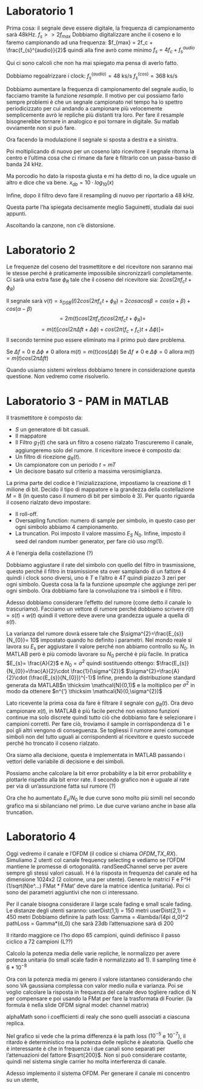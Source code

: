 
# Laboratorio 1

Prima cosa: il segnale deve essere digitale, la frequenza di campionamento sarà 48kHz. 
$f_s >> 2f_{max}$ 
Dobbiamo digitalizzare anche il coseno e lo faremo campionando ad una frequenza: $f_{max} = 2f_c + \frac{f_{s}^{audio}}{2}$ 
quindi alla fine avrò come minimo $f_s = 4f_c + f_s^{audio}$

Qui ci sono calcoli che non ha mai spiegato ma pensa di averlo fatto. 

Dobbiamo regoalrizzare i clock:
$f_s^{(audio)} = 48$ ks/s
$f_s^{(cos)} = 368$ ks/s

Dobbiamo aumentare la frequenza di campionamento del segnale audio, lo facciamo tramite la funzione *resample*.
Il motivo per cui possiamo farlo sempre problemi è che un segnale campionato nel tempo ha lo spettro periodicizzato per cui andando a campionare più velocemente semplicemente avrò le repliche più distanti tra loro.
Per fare il resample bisognerebbe tornare in analogico e poi tornare in digitale. Su matlab ovviamente non si può fare. 

Ora facendo la modulazione il segnale si sposta a destra e a sinistra.

Poi moltiplicando di nuovo per un coseno lato ricevitore il segnale ritorna la centro e l’ultima cosa che ci rimane da fare è filtrarlo con un passa-basso di banda 24 kHz.

Ma porcodio ho dato la risposta giusta e mi ha detto di no, la dice uguale un altro e dice che va bene. 
$x_{db} = 10\cdot log_{10}(x)$

Infine, dopo il filtro devo fare il resampling di nuovo per riportarlo a 48 kHz. 

Questa parte l’ha spiegata decisamente meglio Saguinetti, studiala dai suoi appunti. 

Ascoltando la canzone, non c’è distorsione. 

# Laboratorio 2

Le frequenze del coseno del trasmettitore e del ricevitore non saranno mai le stesse perché è praticamente impossibile sincronizzarli completamente.
Ci sarà una extra fase $\phi_R$  tale che il coseno del ricevitore sia: $2cos(2\pi f_c t + \phi_R)$ 

Il segnale sarà $v(t) = s_{DSB}(t) 2cos(2\pi f_c t + \phi_R)$ = 
$2cos\alpha cos\beta = cos(\alpha + \beta) + cos(\alpha - \beta)$
$$= 2m(t)cos(2\pi f_c t)cos(2\pi f_ct + \phi_R) =$$
$$= m(t)[cos(2\pi \Delta f t + \Delta \phi) + cos(2\pi(f_c+f_c)t + \Delta \phi)]= $$
Il secondo termine puo essere eliminato ma il primo può dare problema. 

Se $\Delta f = 0$ e $\Delta \phi \not = 0$ allora $m(t) = m(t)cos(\Delta \phi)$
Se $\Delta f \not= 0$ e $\Delta \phi = 0$ allora $m(t) = m(t)cos(2\pi \Delta ft)$

Quando usiamo sistemi wireless dobbiamo tenere in considerazione questa questione. 
Non vedremo come risolverlo. 

# Laboratorio 3 - PAM in MATLAB

Il trasmettitore è composto da:
- $S$ un generatore di bit casuali.
- Il mappatore
- Il Filtro $g_T(t)$ che sarà un filtro a coseno rialzato
Trascureremo il canale, aggiungeremo solo del rumore.
Il ricevitore invece è composto da:
- Un filtro di ricezione $g_R(t)$.
- Un campionatore con un periodo $t=mT$
- Un decisore basato sul criterio a massima verosimiglianza.

La prima parte del codice è l’inizializzazione, impostiamo la creazione di 1 milione di bit. Decido il tipo di mappatore e la grandezza della costellazione $M = 8$ (in questo caso il numero di bit per simbolo è 3).
Per quanto riguarda il coseno rialzato devo impostare:
- Il roll-off.
- Oversapling function: numero di sample per simbolo, in questo caso per ogni simbolo abbiamo 4 campionamento.
- La truncation.
Poi imposto il valore massimo $E_S$ $N_0$.
Infine, imposto il seed del random number generator, per fare ciò uso $rng(1)$.

$A$ è l’energia della costellazione (?)

Dobbiamo aggiustare il rate del simbolo con quello del filtro in trasmissione, questo perché il filtro in trasmissione sta over samplando di un fattore 4 quindi i clock sono diversi, uno è $T$ e l’altro è $4T$ quindi piazzo 3 zeri per ogni simbolo.
Questa cosa la fa la funzione *upsample* che aggiunge zeri per ogni simbolo.
Ora dobbiamo fare la convoluzione tra i simboli e il filtro.

Adesso dobbiamo considerare l’effetto del rumore (come detto il canale lo trascuriamo). Facciamo un vettore di rumore perché dobbiamo scrivere $r(t) = s(t)+w(t)$ quindi il vettore deve avere una grandezza uguale a quella di $s(t)$.

La varianza del rumore dovrà essere tale che $\sigma^{2}=\frac{E_{s}}{N_{0}}= 10$
impostato quando ho definito i parametri. Nel mondo reale si lavora su $E_{s}$ per aggiustare il valore perché non abbiamo controllo su $N_{0}$. In MATLAB però è più comodo lavorare su $N_{0}$ perché è più facile.
In pratica $E_{s}= \frac{A}{2}$ e $N_{0} = \sigma^{2}$ quindi sostituendo ottengo:
$\frac{E_{s}}{N_{0}}=\frac{A}{2}\cdot \frac{1}{\sigma^{2}}$
$\sigma^{2}=\frac{A}{2}\cdot (\frac{E_{s}}{N_{0}})^{-1}$
Infine, prendo la distribuzione standard generata da MATLAB$n \thicksim \mathcal{N}(0,1)$ e la moltiplico per $\sigma^{2}$ in modo da ottenere $n^{’} \thicksim \mathcal{N}(0,\sigma^{2})$

Lato ricevente la prima cosa da fare è filtrare il segnale con $g_{R}(t)$.
Ora devo campionare $x(t)$, in MATLAB è più facile perché non esistono funzioni continue ma solo discrete quindi tutto ciò che dobbiamo fare è selezionare i campioni corretti.
Per fare ciò, troviamo il sample in corrispondenza di 1 e poi gli altri vengono di conseguenza. 
Se togliessi il rumore avrei comunque simboli non del tutto uguali ai corrispondenti al ricevitore e questo succede perché ho troncato il coseno rialzato. 

Ora siamo alla decisione, questa è implementata in MATLAB passando i vettori delle variabile di decisione e dei simboli. 

Possiamo anche calcolare la bit error probability e la bit error probability e plottarle rispetto alla bit error rate.
Il secondo grafico non è uguale al rate per via di un’assunzione fatta sul rumore (?)

Ora che ho aumentato $E_{s}/N_{0}$ le due curve sono molto più simili nel secondo grafico ma si sbilanciano nel primo.
Le due curve variano anche in base alla truncation.

# Laboratorio 4

Oggi vedremo il canale e l’OFDM (il codice si chiama *OFDM_TX_RX*).
Simuliamo 2 utenti col canale frequency selecting e vediamo se l’OFDM mantiene le promesse di ortogonalità.
randSeedChannel serve per avere sempre gli stessi valori casuali.
H è la risposta in frequenza del canale ed ha dimensione 1024x2 (2 colonne, una per utente).
Genero le matrici F e F^H (1/sqrt(N)e^…)
FMat * FMat’ deve dare la matrice identica (unitaria).
Poi ci sono dei parametri aggiuntivi che non ci interessano.

Per il canale bisogna considerare il large scale fading e small scale fading. 
Le distanze degli utenti saranno:
userDist(1,1) = 150 metri
userDist(2,1) = 450 metri
Dobbiamo definire la path loss:
Gamma = 4lambda/(4pi d_0)^2
pathLoss = Gamma*(d_0) che sarà 23db
l’attenuazione sarà di 200 

Il ritardo maggiore ce l’ho dopo 65 campioni, quindi definisco il passo ciclico a 72 campioni (L??)

Calcolo la potenza media delle varie repliche, le normalizzo per avere potenza unitaria (lo small scale fadin è normalizzato ad 1).
Il sampling time è $6*10^{-8}$

Ora con la potenza media mi genero il valore istantaneo considerando che sono VA gaussiana complessa con valor medio nulla e varianza.
Poi se voglio calcolare la risposta in frequenza del canale devo togliere radice di N per compensare e poi usando la FMat per fare la trasformata di Fourier. (la formula è nella slide OFDM signal model: channel matrix)

alphaMath sono i coefficienti di realy che sono quelli associati a ciascuna replica.

Nel grafico si vede che la prima differenza è la path loss ($10^{-5}$ e $10^{-7}$), il ritardo è deterministico ma la potenza delle repliche è aleatoria. 
Quello che è interessante è che in frequenza i due canali sono separati per l’attenuazioni del fattore $\sqrt{200}$.
Non si può considerare costante, quindi nel sistema single carrier ho molta interferenza di canale. 

Adesso implemento il sistema OFDM.
Per generare il canale mi concentro su un utente,

